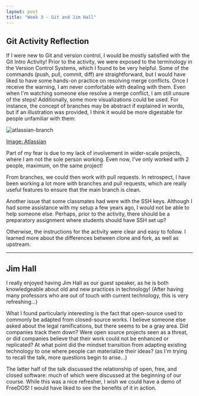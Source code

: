 ```yaml
---
layout: post
title: "Week 3 - Git and Jim Hall"
---
```


## Git Activity Reflection

<!--more-->

If I were new to Git and version control, I would be mostly satisfied with the Git Intro Activity! Prior to the activity, we were exposed to the terminology in the Version Control Systems, which I found to be very helpful. Some of the commands (push, pull, commit, diff) are straightforward, but I would have liked to have some hands-on practice on resolving merge conflicts. Once I receive the warning, I am never comfortable with dealing with them. Even when I'm watching someone else resolve a merge conflict, I am still unsure of the steps! Additionally, some more visualizations could be used. For instance, the concept of branches may be abstract if explained in words, but if an illustration was provided, I think it would be more digestable for people unfamiliar with them: 


![atlassian-branch](https://wac-cdn.atlassian.com/dam/jcr:a905ddfd-973a-452a-a4ae-f1dd65430027/01%20Git%20branch.svg?cdnVersion=212)

[Image: Atlassian](https://www.atlassian.com/git/tutorials/using-branches)


Part of my fear is due to my lack of involvement in wider-scale projects, where I am not the sole person working. Even now, I've only worked with 2 people, maximum, on the same project!

From branches, we could then work with pull requests. In retrospect, I have been working a lot more with branches and pull requests, which are really useful features to ensure that the main branch is clean. 

Another issue that some classmates had were with the SSH keys. Although I had some assistance with my setup a few years ago, I would not be able to help someone else. Perhaps, prior to the activity, there should be a preparatory assignment where students should have SSH set up? 

Otherwise, the instructions for the activity were clear and easy to follow. I learned more about the differences between clone and fork, as well as upstream. 

--- 

## Jim Hall 

I really enjoyed having Jim Hall as our guest speaker, as he is both knowledgeable about old and new practices in technology! (After having many professors who are out of touch with current technology, this is very refreshing...) 

What I found particularly interesting is the fact that open-source used to commonly be adapted from closed-source works. I believe someone else asked about the legal ramifications, but there seems to be a gray area. Did companies track them down? Were open source projects seen as a threat, or did companies believe that their work could not be enhanced or replicated? At what point did the mindset transition from adapting existing technology to one where people can materialize their ideas? (as I'm trying to recall the talk, more questions begin to arise...) 

The latter half of the talk discussed the relationship of open, free, and closed software: much of which were discussed at the beginning of our course. While this was a nice refresher, I wish we could have a demo of FreeDOS! I would have liked to see the benefits of it in action. 

